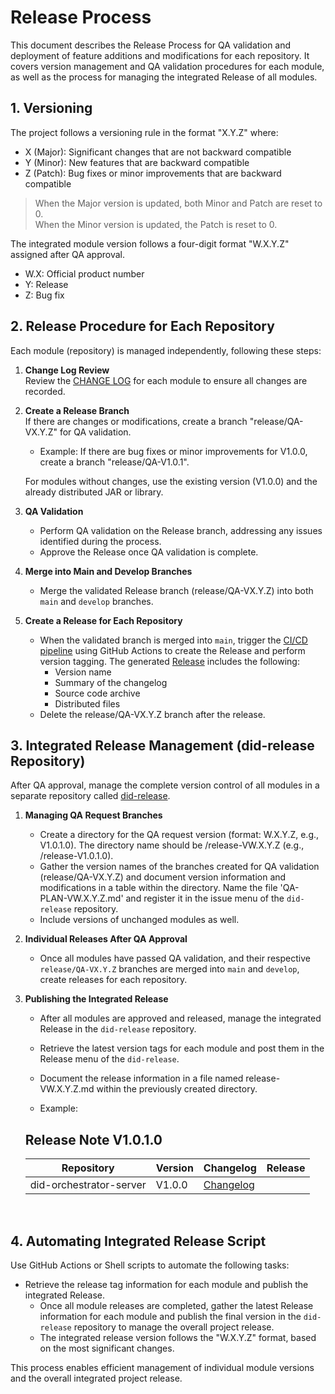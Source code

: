 # Release Process

This document describes the Release Process for QA validation and deployment of feature additions and modifications for each repository. It covers version management and QA validation procedures for each module, as well as the process for managing the integrated Release of all modules.

## 1. Versioning

The project follows a versioning rule in the format "X.Y.Z" where:
- X (Major): Significant changes that are not backward compatible
- Y (Minor): New features that are backward compatible
- Z (Patch): Bug fixes or minor improvements that are backward compatible

> When the Major version is updated, both Minor and Patch are reset to 0.
> <br>
> When the Minor version is updated, the Patch is reset to 0.

The integrated module version follows a four-digit format "W.X.Y.Z" assigned after QA approval.

- W.X: Official product number
- Y: Release
- Z: Bug fix

## 2. Release Procedure for Each Repository

Each module (repository) is managed independently, following these steps:

1. **Change Log Review**  
   Review the [CHANGE LOG](CHANGELOG.md) for each module to ensure all changes are recorded.

2. **Create a Release Branch**  
   If there are changes or modifications, create a branch "release/QA-VX.Y.Z" for QA validation.
   - Example: If there are bug fixes or minor improvements for V1.0.0, create a branch "release/QA-V1.0.1".

   For modules without changes, use the existing version (V1.0.0) and the already distributed JAR or library.

3. **QA Validation**  
   - Perform QA validation on the Release branch, addressing any issues identified during the process.
   - Approve the Release once QA validation is complete.

4. **Merge into Main and Develop Branches**  
   - Merge the validated Release branch (release/QA-VX.Y.Z) into both `main` and `develop` branches.

5. **Create a Release for Each Repository**  
   - When the validated branch is merged into `main`, trigger the [CI/CD pipeline](https://github.com/OmniOneID/did-release/blob/main/docs/CI_CD_PIPELINE.md) using GitHub Actions to create the Release and perform version tagging. The generated [Release](https://github.com/OmniOneID/did-orchestrator-server/releases) includes the following:
     - Version name
     - Summary of the changelog
     - Source code archive
     - Distributed files
   - Delete the release/QA-VX.Y.Z branch after the release.

## 3. Integrated Release Management (did-release Repository)

After QA approval, manage the complete version control of all modules in a separate repository called [did-release](https://github.com/OmniOneID/did-release/).

1. **Managing QA Request Branches**  
   - Create a directory for the QA request version (format: W.X.Y.Z, e.g., V1.0.1.0). The directory name should be /release-VW.X.Y.Z (e.g., /release-V1.0.1.0).
   - Gather the version names of the branches created for QA validation (release/QA-VX.Y.Z) and document version information and modifications in a table within the directory. Name the file 'QA-PLAN-VW.X.Y.Z.md' and register it in the issue menu of the `did-release` repository.
   - Include versions of unchanged modules as well.

2. **Individual Releases After QA Approval**  
   - Once all modules have passed QA validation, and their respective `release/QA-VX.Y.Z` branches are merged into `main` and `develop`, create releases for each repository.

3. **Publishing the Integrated Release**  
   - After all modules are approved and released, manage the integrated Release in the `did-release` repository.
   - Retrieve the latest version tags for each module and post them in the Release menu of the `did-release`.
   - Document the release information in a file named release-VW.X.Y.Z.md within the previously created directory.
   
   - Example:

   ## Release Note V1.0.1.0

   | Repository     | Version | Changelog                                                                       | Release |
   | -------------- | ------- | ------------------------------------------------------------------------------- | ------- |
   | did-orchestrator-server | V1.0.0  | [Changelog](https://github.com/OmniOneID/did-orchestrator-server/blob/main/CHANGELOG.md) |         |

<br>

## 4. Automating Integrated Release Script

Use GitHub Actions or Shell scripts to automate the following tasks:
- Retrieve the release tag information for each module and publish the integrated Release.
   - Once all module releases are completed, gather the latest Release information for each module and publish the final version in the `did-release` repository to manage the overall project release.
   - The integrated release version follows the "W.X.Y.Z" format, based on the most significant changes.

This process enables efficient management of individual module versions and the overall integrated project release.